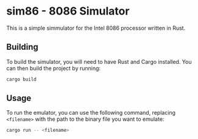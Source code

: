 # sim86 - 8086 Simulator

This is a simple simmulator for the Intel 8086 processor written in Rust.

## Building

To build the simulator, you will need to have Rust and Cargo installed. You can then build the project by running:

```bash
cargo build
```

## Usage

To run the emulator, you can use the following command, replacing `<filename>` with the path to the binary file you want to emulate:

```bash
cargo run -- <filename>
```
